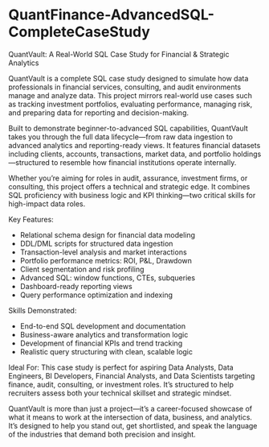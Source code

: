 # QuantFinance-AdvancedSQL-CompleteCaseStudy

QuantVault: A Real-World SQL Case Study for Financial & Strategic Analytics

QuantVault is a complete SQL case study designed to simulate how data professionals in financial services, consulting, and audit environments manage and analyze data. This project mirrors real-world use cases such as tracking investment portfolios, evaluating performance, managing risk, and preparing data for reporting and decision-making.

Built to demonstrate beginner-to-advanced SQL capabilities, QuantVault takes you through the full data lifecycle—from raw data ingestion to advanced analytics and reporting-ready views. It features financial datasets including clients, accounts, transactions, market data, and portfolio holdings—structured to resemble how financial institutions operate internally.

Whether you’re aiming for roles in audit, assurance, investment firms, or consulting, this project offers a technical and strategic edge. It combines SQL proficiency with business logic and KPI thinking—two critical skills for high-impact data roles.

Key Features:
- Relational schema design for financial data modeling
- DDL/DML scripts for structured data ingestion
- Transaction-level analysis and market interactions
- Portfolio performance metrics: ROI, P&L, Drawdown
- Client segmentation and risk profiling
- Advanced SQL: window functions, CTEs, subqueries
- Dashboard-ready reporting views
- Query performance optimization and indexing

Skills Demonstrated:
- End-to-end SQL development and documentation
- Business-aware analytics and transformation logic
- Development of financial KPIs and trend tracking
- Realistic query structuring with clean, scalable logic

Ideal For:
This case study is perfect for aspiring Data Analysts, Data Engineers, BI Developers, Financial Analysts, and Data Scientists targeting finance, audit, consulting, or investment roles. It’s structured to help recruiters assess both your technical skillset and strategic mindset.

QuantVault is more than just a project—it’s a career-focused showcase of what it means to work at the intersection of data, business, and analytics. It’s designed to help you stand out, get shortlisted, and speak the language of the industries that demand both precision and insight.
